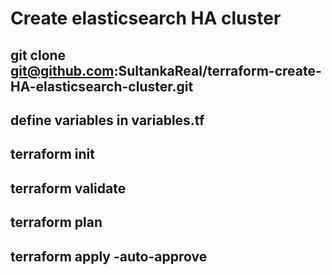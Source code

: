 # Create elasticsearch HA cluster

## git clone git@github.com:SultankaReal/terraform-create-HA-elasticsearch-cluster.git
## define variables in variables.tf
## terraform init
## terraform validate
## terraform plan
## terraform apply -auto-approve
